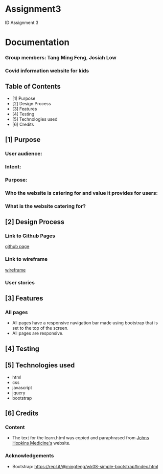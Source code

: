 # Assignment3
ID Assignment 3

# Documentation

### Group members: Tang Ming Feng, Josiah Low
### Covid information website for kids

## Table of Contents
- [1] Purpose
- [2] Design Process
- [3] Features
- [4] Testing
- [5] Technologies used
- [6] Credits

      
## [1] Purpose

### User audience:


### Intent:


### Purpose:


### Who the website is catering for and value it provides for users:


### What is the website catering for?


## [2] Design Process



### Link to Github Pages
[github page]()
### Link to wireframe
[wireframe]()

### User stories


## [3] Features

### All pages
* All pages have a responsive navigation bar made using bootstrap that is set to the top of the screen.
* All pages are responsive.

## [4] Testing



## [5] Technologies used
* html 
* css
* javascript
* jquery
* bootstrap

## [6] Credits
### Content
* The text for the learn.html was copied and paraphrased from [Johns Hopkins Medicine's](https://www.hopkinsmedicine.org/health/conditions-and-diseases/coronavirus) website.
### Acknowledgements
* Bootstrap: https://repl.it/@mingfeng/wk08-simple-bootstrap#index.html


